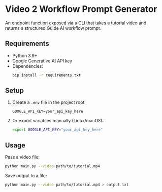 # Video 2 Workflow Prompt Generator
An endpoint function exposed via a CLI that takes a tutorial video and returns a structured Guide AI workflow prompt.

## Requirements
- Python 3.9+
- Google Generative AI API key
- Dependencies:
  ```bash
  pip install -r requirements.txt
  ```

## Setup

1. Create a `.env` file in the project root:

   ```text
   GOOGLE_API_KEY=your_api_key_here
   ```

2. Or export variables manually (Linux/macOS):
   ```bash
   export GOOGLE_API_KEY="your_api_key_here"
   ```

## Usage

Pass a video file:

```bash
python main.py --video path/to/tutorial.mp4
```

Save output to a file:

```bash
python main.py --video path/to/tutorial.mp4 > output.txt
```
